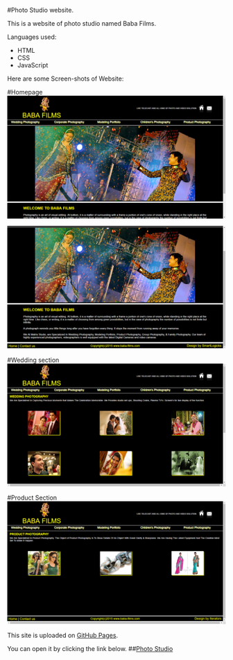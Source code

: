 #Photo Studio website.

This is a website of photo studio named Baba Films.

Languages used:
  - HTML
  - CSS
  - JavaScript
 
Here are some Screen-shots of Website:

#Homepage
![Home Page](https://github.com/HNMN3/Photo_Studio/blob/gh-pages/ScreenShots/home.png "Home Page")

![Home Page](https://github.com/HNMN3/Photo_Studio/blob/gh-pages/ScreenShots/home2.png "Home Page")

#Wedding section
![Wedding Section](https://github.com/HNMN3/Photo_Studio/blob/gh-pages/ScreenShots/wedding.png "Wedding Section")

#Product Section
![Product Section](https://github.com/HNMN3/Photo_Studio/blob/gh-pages/ScreenShots/product.png "Product Section")

This site is uploaded on [GitHub Pages](https://pages.github.com/).

You can open it by clicking the link below.
##[Photo Studio](https://hnmn3.github.io/Photo_Studio/)

